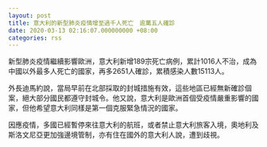 ```yaml
---
layout: post
title: 意大利的新型肺炎疫情增至過千人死亡　逾萬五人確診
date: 2020-03-13 02:16:07.000000000 +08:00
categories: rss
---
```


新型肺炎疫情繼續影響歐洲，意大利新增189宗死亡病例，累計1016人不治，成為中國以外最多人死亡的國家，再多2651人確診，累積感染人數15113人。

外長迪馬約說，當局早前在北部採取的封城措施有效，這些地區已經無新確診個案，絕大部分國民都遵守封城令。他又說，意大利是歐洲首個受疫情嚴重影響的國家，但他希望意大利同樣是第一個克服緊急情況的國家。

因應疫情，多國已經暫停來往意大利的航班，或者禁止意大利旅客入境，奧地利及斯洛文尼亞更加強邊境管制，亦有住在國外的意大利人說，遭到歧視。
